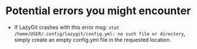 # Potential errors you might encounter

- If LazyGit crashes with this error msg:
  `stat /home/USER/.config/lazygit/config.yml: no such file or directory`,
  simply create an empty config.yml file in the requested location.
